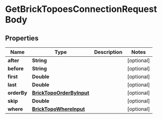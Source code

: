 

# GetBrickTopoesConnectionRequestBody


## Properties

Name | Type | Description | Notes
------------ | ------------- | ------------- | -------------
**after** | **String** |  |  [optional]
**before** | **String** |  |  [optional]
**first** | **Double** |  |  [optional]
**last** | **Double** |  |  [optional]
**orderBy** | [**BrickTopoOrderByInput**](BrickTopoOrderByInput.md) |  |  [optional]
**skip** | **Double** |  |  [optional]
**where** | [**BrickTopoWhereInput**](BrickTopoWhereInput.md) |  |  [optional]



